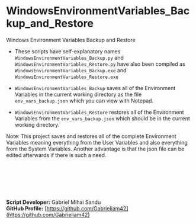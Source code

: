 # WindowsEnvironmentVariables_Backup_and_Restore

Windows Environment Variables Backup and Restore

* These scripts have self-explanatory names `WindowsEnvironmentVariables_Backup.py` and `WindowsEnvironmentVariables_Restore.py` have also been compiled as `WindowsEnvironmentVariables_Backup.exe` and `WindowsEnvironmentVariables_Restore.exe`


- `WindowsEnvironmentVariables_Backup` saves all of the Environment Variables in the current working directory as the file `env_vars_backup.json` which you can view with Notepad.

- `WindowsEnvironmentVariables_Restore` restores all of the Environment Variables from the `env_vars_backup.json` which should be in the current working directory.

Note: This project saves and restores all of the complete Environment Variables meaning everything from the User Variables and also everything from the System Variables.
Another advantage is that the json file can be edited afterwards if there is such a need.




<br><br>





<br><br>





**Script Developer:** Gabriel Mihai Sandu  
**GitHub Profile:** [https://github.com/Gabrieliam42](https://github.com/Gabrieliam42)
